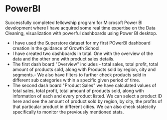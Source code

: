 # PowerBI
Successfully completed fellowship program for Microsoft Power BI development where I have acquired some real time expertise on the Data Cleaning, visualization with powerful dashboards using Power BI desktop.


- I have used the Superstore dataset for my first POwerBI dashboard creation in the guidance of Growth School.
- I have created two dashboards in total. One with the overview of the data and the other one with product sales details.
- The first dash board "Overview" includes - total sales, total profit, total amount of products sold, along with Products sold by region, city and segments.- We also have filters to further check products sold in different sub categories within a specific given period of time.
- The second dash board "Product Sales" we have calculated values of total sales, total profit, total amount of products sold, along with information of each and every product listed. We can select a product ID here and see the amount of product sold by region, by city, the profits of that particular product in different cities. We can also check state/city specifically to monitor the previously mentioned stats.
